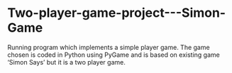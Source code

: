 # Two-player-game-project---Simon-Game
Running program which implements a simple player game. The game chosen is coded in Python using PyGame and is based on existing game ‘Simon Says’ but it is a two player game. 
